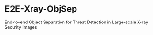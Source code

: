 # E2E-Xray-ObjSep
End-to-end Object Separation for Threat Detection in Large-scale X-ray Security Images
